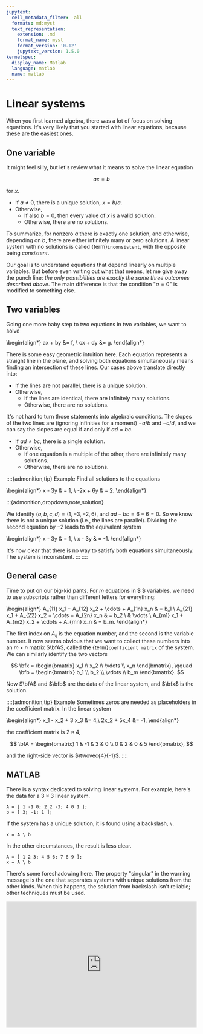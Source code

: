 ```yaml
---
jupytext:
  cell_metadata_filter: -all
  formats: md:myst
  text_representation:
    extension: .md
    format_name: myst
    format_version: '0.12'
    jupytext_version: 1.5.0
kernelspec:
  display_name: Matlab
  language: matlab
  name: matlab
---
```


# Linear systems

When you first learned algebra, there was a lot of focus on solving equations. It's very likely that you started with linear equations, because these are the easiest ones. 

## One variable

It might feel silly, but let's review what it means to solve the linear equation

$$ax = b$$

for $x$.

- If $a\neq 0$, there is a unique solution, $x=b/a$.
- Otherwise,
   - If also $b=0$, then every value of $x$ is a valid solution.
   - Otherwise, there are no solutions.

To summarize, for nonzero $a$ there is exactly one solution, and otherwise, depending on $b$, there are either infinitely many or zero solutions. A linear system with no solutions is called {term}`inconsistent`, with the opposite being *consistent*.

Our goal is to understand equations that depend linearly on multiple variables. But before even writing out what that means, let me give away the punch line: *the only possibilities are exactly the same three outcomes described above*. The main difference is that the condition "$a=0$" is modified to something else.

## Two variables

Going one more baby step to two equations in two variables, we want to solve

\begin{align*}
ax + by &= f, \\
cx + dy &= g.
\end{align*}

There is some easy geometric intuition here. Each equation represents a straight line in the plane, and solving both equations simultaneously means finding an intersection of these lines. Our cases above translate directly into:

- If the lines are not parallel, there is a unique solution.
- Otherwise,
   - If the lines are identical, there are infinitely many solutions.
   - Otherwise, there are no solutions.

It's not hard to turn those statements into algebraic conditions. The slopes of the two lines are (ignoring infinities for a moment) $-a/b$ and $-c/d$, and we can say the slopes are equal if and only if $ad=bc$.

- If $ad\neq bc$, there is a single solution.
- Otherwise,
   - If one equation is a multiple of the other, there are infinitely many solutions.
   - Otherwise, there are no solutions.

::::{admonition,tip} Example
Find all solutions to the equations

\begin{align*}
x - 3y & = 1, \\
-2x + 6y & = 2.
\end{align*}

:::{admonition,dropdown,note,solution}

We identify $(a,b,c,d)=(1,-3,-2,6)$, and $ad-bc=6-6=0$. So we know there is not a unique solution (i.e., the lines are parallel). Dividing the second equation by $-2$ leads to the equivalent system

\begin{align*}
x - 3y & = 1, \\
x - 3y & = -1.
\end{align*}

It's now clear that there is no way to satisfy both equations simultaneously. The system is inconsistent.
:::
::::

## General case

Time to put on our big-kid pants. For $m$ equations in $ $ variables, we need to use subscripts rather than different letters for everything:

\begin{align*}
A_{11} x_1 + A_{12} x_2 + \cdots + A_{1n} x_n & = b_1 \\
A_{21} x_1 + A_{22} x_2 + \cdots + A_{2n} x_n & = b_2 \\
& \vdots \\
A_{m1} x_1 + A_{m2} x_2 + \cdots + A_{mn} x_n & = b_m.
\end{align*}

The first index on $A_{ij}$ is the equation number, and the second is the variable number. It now seems obvious that we want to collect these numbers into an $m\times n$ matrix $\bfA$, called the {term}`coefficient matrix` of the system. We can similarly identify the two vectors

$$
\bfx = \begin{bmatrix}
x_1 \\ x_2 \\ \vdots \\ x_n
\end{bmatrix}, \qquad
\bfb = \begin{bmatrix}
b_1 \\ b_2 \\ \vdots \\ b_m
\end{bmatrix}.
$$

Now $\bfA$ and $\bfb$ are the data of the linear system, and $\bfx$ is the solution.

::::{admonition,tip} Example
Sometimes zeros are needed as placeholders in the coefficient matrix. In the linear system

\begin{align*}
  x_1 - x_2 + 3 x_3 &= 4,\\
  2x_2 + 5x_4 &= -1,
\end{align*}

the coefficient matrix is $2\times 4$, 

$$
\bfA =
\begin{bmatrix}
1 & -1 & 3 & 0 \\ 0 & 2 & 0 & 5
\end{bmatrix},
$$

and the right-side vector is $\twovec{4}{-1}$.
::::

## MATLAB

There is a syntax dedicated to solving linear systems. For example, here's the data for a $3\times 3$ linear system.

```{code-cell}
A = [ 1 -1 0; 2 2 -3; 4 0 1 ];
b = [ 3; -1; 1 ];
```

If the system has a unique solution, it is found using a backslash, `\`.

```{code-cell}
x = A \ b
```

In the other circumstances, the result is less clear.

```{code-cell}
A = [ 1 2 3; 4 5 6; 7 8 9 ];
x = A \ b
```

There's some foreshadowing here. The property "singular" in the warning message is the one that separates systems with unique solutions from the other kinds. When this happens, the solution from backslash isn't reliable; other techniques must be used.

<div style="max-width:608px"><div style="position:relative;padding-bottom:66.118421052632%"><iframe id="kaltura_player" src="https://cdnapisec.kaltura.com/p/2358381/sp/235838100/embedIframeJs/uiconf_id/43030021/partner_id/2358381?iframeembed=true&playerId=kaltura_player&entry_id=1_of4m6ftk&flashvars[streamerType]=auto&amp;flashvars[localizationCode]=en&amp;flashvars[leadWithHTML5]=true&amp;flashvars[sideBarContainer.plugin]=true&amp;flashvars[sideBarContainer.position]=left&amp;flashvars[sideBarContainer.clickToClose]=true&amp;flashvars[chapters.plugin]=true&amp;flashvars[chapters.layout]=vertical&amp;flashvars[chapters.thumbnailRotator]=false&amp;flashvars[streamSelector.plugin]=true&amp;flashvars[EmbedPlayer.SpinnerTarget]=videoHolder&amp;flashvars[dualScreen.plugin]=true&amp;flashvars[Kaltura.addCrossoriginToIframe]=true&amp;&wid=1_4lkn0joh" width="608" height="402" allowfullscreen webkitallowfullscreen mozAllowFullScreen allow="autoplay *; fullscreen *; encrypted-media *" sandbox="allow-forms allow-same-origin allow-scripts allow-top-navigation allow-pointer-lock allow-popups allow-modals allow-orientation-lock allow-popups-to-escape-sandbox allow-presentation allow-top-navigation-by-user-activation" frameborder="0" title="Kaltura Player" style="position:absolute;top:0;left:0;width:100%;height:100%"></iframe></div></div>

